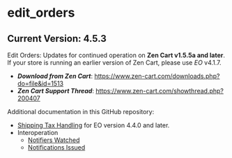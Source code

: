 # edit_orders

## Current Version: 4.5.3

Edit Orders: Updates for continued operation on **Zen Cart v1.5.5a and later**.  If your store is running an earlier version of Zen Cart, please use _EO_ v4.1.7.

- _**Download from Zen Cart**_: https://www.zen-cart.com/downloads.php?do=file&id=1513
- _**Zen Cart Support Thread**_: https://www.zen-cart.com/showthread.php?200407

Additional documentation in this GitHub repository:

- [Shipping Tax Handling](./pages/shipping_tax_handling.md) for EO version 4.4.0 and later.
- Interoperation
  - [Notifiers Watched](./pages/notifiers_watched.md)
  - [Notifications Issued](./pages/notifications_issued.md)
